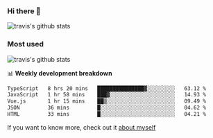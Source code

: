 ### Hi there 👋

<!--
**HondryTravis/HondryTravis** is a ✨ _special_ ✨ repository because its `README.md` (this file) appears on your GitHub profile.

Here are some ideas to get you started:

- 🔭 I’m currently working on ...
- 🌱 I’m currently learning ...
- 👯 I’m looking to collaborate on ...
- 🤔 I’m looking for help with ...
- 💬 Ask me about ...
- 📫 How to reach me: ...
- 😄 Pronouns: ...
- ⚡ Fun fact: ...
-->

![travis's github stats](https://github-readme-stats.vercel.app/api?username=HondryTravis&hide=stars)
### Most used
![travis's github stats](https://github-readme-stats.anuraghazra1.vercel.app/api/top-langs/?username=HondryTravis&layout=compact&hide_title=true)

📊 **Weekly development breakdown**

<!--START_SECTION:waka-->

```txt
TypeScript   8 hrs 20 mins   ███████████████▓░░░░░░░░░   63.12 %
JavaScript   1 hr 58 mins    ███▓░░░░░░░░░░░░░░░░░░░░░   14.93 %
Vue.js       1 hr 15 mins    ██▒░░░░░░░░░░░░░░░░░░░░░░   09.49 %
JSON         36 mins         █░░░░░░░░░░░░░░░░░░░░░░░░   04.62 %
HTML         33 mins         █░░░░░░░░░░░░░░░░░░░░░░░░   04.21 %
```

<!--END_SECTION:waka-->

If you want to know more, check out it [about myself](https://hondrytravis.github.io/)
